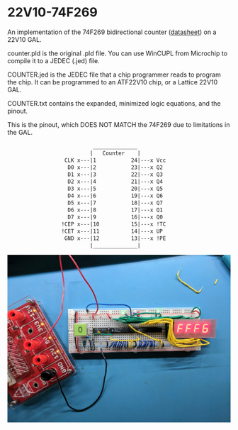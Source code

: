 # 22V10-74F269
An implementation of the 74F269 bidirectional counter ([datasheet](https://archive.org/details/74f269Philips)) on a 22V10 GAL.

counter.pld is the original .pld file. You can use WinCUPL from Microchip to compile it to a JEDEC (.jed) file.

COUNTER.jed is the JEDEC file that a chip programmer reads to program the chip. It can be programmed to an ATF22V10 chip, or a Lattice 22V10 GAL.

COUNTER.txt contains the expanded, minimized logic equations, and the pinout.

This is the pinout, which DOES NOT MATCH the 74F269 due to limitations in the GAL.

                               ______________
                              |   Counter    |
                      CLK x---|1           24|---x Vcc                      
                       D0 x---|2           23|---x Q2                       
                       D1 x---|3           22|---x Q3                       
                       D2 x---|4           21|---x Q4                       
                       D3 x---|5           20|---x Q5                       
                       D4 x---|6           19|---x Q6                       
                       D5 x---|7           18|---x Q7                       
                       D6 x---|8           17|---x Q1                       
                       D7 x---|9           16|---x Q0                       
                     !CEP x---|10          15|---x !TC                      
                     !CET x---|11          14|---x UP                       
                      GND x---|12          13|---x !PE                      
                              |______________|

![Breadboarded 16-bit counter](breadboard-16bits.jpg)
